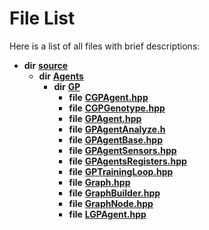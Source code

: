 
# File List

Here is a list of all files with brief descriptions:


* **dir** [**source**](dir_b2f33c71d4aa5e7af42a1ca61ff5af1b.md)     
    * **dir** [**Agents**](dir_425e53e3c77c59c8573ea1fd0ff9622a.md)     
        * **dir** [**GP**](dir_24320de467b989ce68b31a9ae5cbbd05.md)     
            * **file** [**CGPAgent.hpp**](_c_g_p_agent_8hpp.md)     
            * **file** [**CGPGenotype.hpp**](_c_g_p_genotype_8hpp.md)     
            * **file** [**GPAgent.hpp**](_g_p_agent_8hpp.md)     
            * **file** [**GPAgentAnalyze.h**](_g_p_agent_analyze_8h.md)     
            * **file** [**GPAgentBase.hpp**](_g_p_agent_base_8hpp.md)     
            * **file** [**GPAgentSensors.hpp**](_g_p_agent_sensors_8hpp.md)     
            * **file** [**GPAgentsRegisters.hpp**](_g_p_agents_registers_8hpp.md)     
            * **file** [**GPTrainingLoop.hpp**](_g_p_training_loop_8hpp.md)     
            * **file** [**Graph.hpp**](_graph_8hpp.md)     
            * **file** [**GraphBuilder.hpp**](_graph_builder_8hpp.md)     
            * **file** [**GraphNode.hpp**](_graph_node_8hpp.md)     
            * **file** [**LGPAgent.hpp**](_l_g_p_agent_8hpp.md)     

